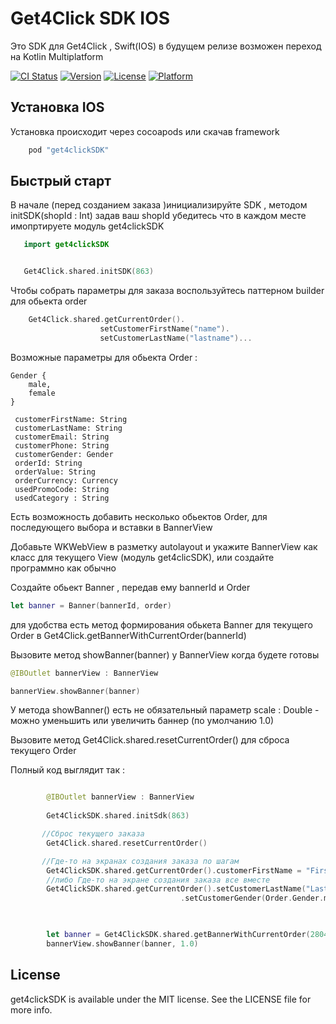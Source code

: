 # Get4Click SDK IOS
Это SDK для Get4Click , Swift(IOS) в будущем релизе возможен переход на Kotlin Multiplatform

[![CI Status](https://img.shields.io/travis/igorexax3mal/get4clickSDK.svg?style=flat)](https://travis-ci.org/igorexax3mal/get4clickSDK)
[![Version](https://img.shields.io/cocoapods/v/get4clickSDK.svg?style=flat)](https://cocoapods.org/pods/get4clickSDK)
[![License](https://img.shields.io/cocoapods/l/get4clickSDK.svg?style=flat)](https://cocoapods.org/pods/get4clickSDK)
[![Platform](https://img.shields.io/cocoapods/p/get4clickSDK.svg?style=flat)](https://cocoapods.org/pods/get4clickSDK)



## Установка  IOS

Установка происходит через cocoapods или скачав framework
```swift
    pod "get4clickSDK"
```


## Быстрый старт

В начале (перед созданием  заказа )инициализируйте SDK , методом initSDK(shopId : Int) задав ваш shopId 
убедитесь что в каждом месте имопртируете модуль get4clickSDK
```swift
   import get4clickSDK


   Get4Click.shared.initSDK(863)
```



Чтобы собрать параметры для заказа воспользуйтесь паттерном builder для обьекта order 

```swift
    Get4Click.shared.getCurrentOrder().
                    setCustomerFirstName("name").
                    setCustomerLastName("lastname")...

 ```

Возможные параметры для обьекта Order :


    Gender {
        male,
        female
    }

     customerFirstName: String
     customerLastName: String
     customerEmail: String
     customerPhone: String
     customerGender: Gender
     orderId: String
     orderValue: String
     orderCurrency: Currency
     usedPromoCode: String
     usedCategory : String




Есть возможность добавить несколько обьектов Order, для последующего выбора и вставки в BannerView



Добавьте WKWebView в разметку autolayout  и укажите BannerView как класс для текущего View (модуль get4clicSDK), или создайте программно как обычно




Создайте обьект Banner , передав ему bannerId  и Order 

```swift
let banner = Banner(bannerId, order)
 ```
 
для удобства есть метод формирования обькета Banner для текущего Order в Get4Click.getBannerWithCurrentOrder(bannerId)


Вызовите метод showBanner(banner) у BannerView когда будете готовы 

```swift
@IBOutlet bannerView : BannerView

bannerView.showBanner(banner)
 ```

У метода showBanner() есть не обязательный параметр scale : Double - можно уменьшить или увеличить баннер (по умолчанию 1.0)

Вызовите метод  Get4Click.shared.resetCurrentOrder() для сброса текущего Order

Полный код выглядит так :
```swift

        @IBOutlet bannerView : BannerView
        
        Get4ClickSDK.shared.initSdk(863)

       //Сброс текущего заказа
        Get4Click.shared.resetCurrentOrder() 

       //Где-то на экранах создания заказа по шагам 
        Get4ClickSDK.shared.getCurrentOrder().customerFirstName = "FirstName"
        //либо Где-то на экране создания заказа все вместе
        Get4ClickSDK.shared.getCurrentOrder().setCustomerLastName("LastName")
                                      .setCustomerGender(Order.Gender.male)


      
        let banner = Get4ClickSDK.shared.getBannerWithCurrentOrder(2804)
        bannerView.showBanner(banner, 1.0)
 ```


## License

get4clickSDK is available under the MIT license. See the LICENSE file for more info.
